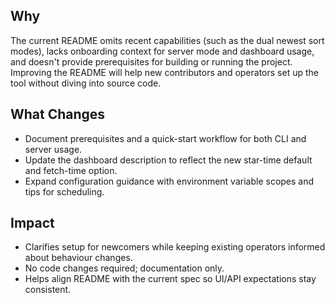 ## Why
The current README omits recent capabilities (such as the dual newest sort modes), lacks onboarding context for server mode and dashboard usage, and doesn't provide prerequisites for building or running the project. Improving the README will help new contributors and operators set up the tool without diving into source code.

## What Changes
- Document prerequisites and a quick-start workflow for both CLI and server usage.
- Update the dashboard description to reflect the new star-time default and fetch-time option.
- Expand configuration guidance with environment variable scopes and tips for scheduling.

## Impact
- Clarifies setup for newcomers while keeping existing operators informed about behaviour changes.
- No code changes required; documentation only.
- Helps align README with the current spec so UI/API expectations stay consistent.

